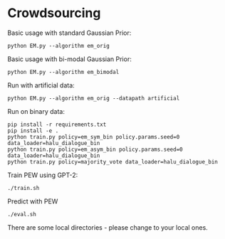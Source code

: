 # Crowdsourcing
Basic usage with standard Gaussian Prior:
```
python EM.py --algorithm em_orig
```

Basic usage with bi-modal Gaussian Prior:
```
python EM.py --algorithm em_bimodal
```

Run with artificial data:
```
python EM.py --algorithm em_orig --datapath artificial
```

Run on binary data:
```
pip install -r requirements.txt
pip install -e .
python train.py policy=em_sym_bin policy.params.seed=0 data_loader=halu_dialogue_bin
python train.py policy=em_asym_bin policy.params.seed=0 data_loader=halu_dialogue_bin
python train.py policy=majority_vote data_loader=halu_dialogue_bin
```

Train PEW using GPT-2:
```
./train.sh
```
Predict with PEW
```
./eval.sh
```
There are some local directories - please change to your local ones.
